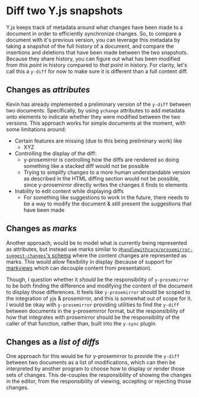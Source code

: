 
# Diff two Y.js snapshots

Y.js keeps track of metadata around what changes have been made to a document in order to efficiently synchronize changes. So, to compare a document with it's previous version, you can leverage this metadata by taking a snapshot of the full history of a document, and compare the insertions and deletions that have been made between the two snapshots. Because they share history, you can figure out what has been modified from _this point_ in history compared to _that point_ in history. For clarity, let's call this a `y-diff` for now to make sure it is different than a full content diff.

## Changes as _attributes_

Kevin has already implemented a preliminary version of the `y-diff` between two documents. Specifically, by using `ychange` attributes to add metadata onto elements to indicate whether they were modified between the two versions. This approach works for simple documents at the moment, with some limitations around:

- Certain features are missing (due to this being preliminary work) like
  - XYZ
- Controlling the display of the diff:
  - y-prosemirror is controlling how the diffs are rendered so doing something like a stacked diff would not be possible
  - Trying to simplify changes to a more human understandable version as described in the HTML diffing section would not be possible, since y-prosemirror directly writes the changes it finds to elements
- Inability to edit content while displaying diffs
  - For something like suggestions to work in the future, there needs to be a way to modify the document & still present the suggestions that have been made

## Changes as _marks_

Another approach, would be to model what is currently being represented as attributes, but instead use marks similar to [`@handlewithcare/prosemirror-suggest-changes`'s schema](https://github.com/handlewithcarecollective/prosemirror-suggest-changes?tab=readme-ov-file#schema) where the content changes are represented as marks. This would allow flexibility in display (because of support for [markviews](https://prosemirror.net/docs/ref/#view.MarkView) which can decouple content from presentation).

Though, I question whether it _should_ be the responsibility of `y-prosemirror` to be both finding the difference and modifying the content of the document to display those differences. It feels like `y-prosemirror` should be scoped to the integration of yjs & prosemirror, and this is somewhat out of scope for it. I would be okay with `y-prosemirror` providing utilities to find the `y-diff` between documents in the y-prosemirror format, but the responsibility of how that integrates with prosemirror should be the responsibility of the caller of that function, rather than, built into the `y-sync` plugin.

## Changes as a _list of diffs_

One approach for this would be for y-prosemirror to provide the `y-diff` between two documents as a list of modifications, which can then be interpreted by another program to choose how to display or render those sets of changes. This de-couples the responsibility of showing the changes in the editor, from the responsibility of viewing, accepting or rejecting those changes.
